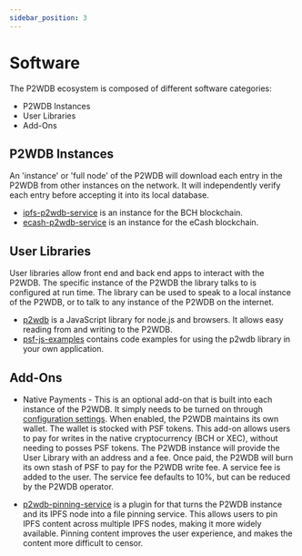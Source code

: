 ```yaml
---
sidebar_position: 3
---
```


# Software
The P2WDB ecosystem is composed of different software categories:

- P2WDB Instances
- User Libraries
- Add-Ons

## P2WDB Instances
An 'instance' or 'full node' of the P2WDB will download each entry in the P2WDB from other instances on the network. It will independently verify each entry before accepting it into its local database.

- [ipfs-p2wdb-service](https://github.com/Permissionless-Software-Foundation/ipfs-p2wdb-service) is an instance for the BCH blockchain.
- [ecash-p2wdb-service](#) is an instance for the eCash blockchain.

## User Libraries
User libraries allow front end and back end apps to interact with the P2WDB. The specific instance of the P2WDB the library talks to is configured at run time. The library can be used to speak to a local instance of the P2WDB, or to talk to any instance of the P2WDB on the internet.

- [p2wdb](https://www.npmjs.com/package/p2wdb) is a JavaScript library for node.js and browsers. It allows easy reading from and writing to the P2WDB.
- [psf-js-examples](#) contains code examples for using the p2wdb library in your own application.


## Add-Ons
- Native Payments - This is an optional add-on that is built into each instance of the P2WDB. It simply needs to be turned on through [configuration settings](#). When enabled, the P2WDB maintains its own wallet. The wallet is stocked with PSF tokens. This add-on allows users to pay for writes in the native cryptocurrency (BCH or XEC), without needing to posses PSF tokens. The P2WDB instance will provide the User Library with an address and a fee. Once paid, the P2WDB will burn its own stash of PSF to pay for the P2WDB write fee. A service fee is added to the user. The service fee defaults to 10%, but can be reduced by the P2WDB operator.

- [p2wdb-pinning-service](https://github.com/Permissionless-Software-Foundation/p2wdb-pinning-service) is a plugin for that turns the P2WDB instance and its IPFS node into a file pinning service. This allows users to pin IPFS content across multiple IPFS nodes, making it more widely available. Pinning content improves the user experience, and makes the content more difficult to censor.

